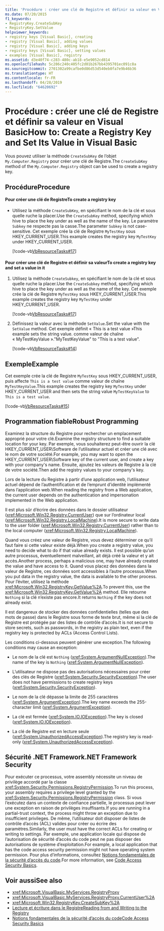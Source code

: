 ```yaml
---
title: 'Procédure : créer une clé de Registre et définir sa valeur en Visual Basic'
ms.date: 07/20/2015
f1_keywords:
- RegistryKey.CreateSubKey
- RegistryKey.SetValue
helpviewer_keywords:
- registry keys [Visual Basic], creating
- registry [Visual Basic], adding values
- registry [Visual Basic], adding keys
- registry keys [Visual Basic], setting values
- examples [Visual Basic], registry
ms.assetid: d3e40f74-c283-480c-ab18-e5e9052cd814
ms.openlocfilehash: 5c286c240c405fc2d01b267bb4395701ec091c8a
ms.sourcegitcommit: 2701302a99cafbe0d86d53d540eb0fa7e9b46b36
ms.translationtype: HT
ms.contentlocale: fr-FR
ms.lasthandoff: 04/28/2019
ms.locfileid: "64620692"
---
```

# <a name="how-to-create-a-registry-key-and-set-its-value-in-visual-basic"></a><span data-ttu-id="cf5a5-102">Procédure : créer une clé de Registre et définir sa valeur en Visual Basic</span><span class="sxs-lookup"><span data-stu-id="cf5a5-102">How to: Create a Registry Key and Set Its Value in Visual Basic</span></span>
<span data-ttu-id="cf5a5-103">Vous pouvez utiliser la méthode `CreateSubKey` de l’objet `My.Computer.Registry` pour créer une clé de Registre.</span><span class="sxs-lookup"><span data-stu-id="cf5a5-103">The `CreateSubKey` method of the `My.Computer.Registry` object can be used to create a registry key.</span></span>  
  
## <a name="procedure"></a><span data-ttu-id="cf5a5-104">Procédure</span><span class="sxs-lookup"><span data-stu-id="cf5a5-104">Procedure</span></span>  
  
#### <a name="to-create-a-registry-key"></a><span data-ttu-id="cf5a5-105">Pour créer une clé de Registre</span><span class="sxs-lookup"><span data-stu-id="cf5a5-105">To create a registry key</span></span>  
  
- <span data-ttu-id="cf5a5-106">Utilisez la méthode `CreateSubKey`, en spécifiant le nom de la clé et sous quelle ruche la placer.</span><span class="sxs-lookup"><span data-stu-id="cf5a5-106">Use the `CreateSubKey` method, specifying which hive to place the key under as well as the name of the key.</span></span> <span data-ttu-id="cf5a5-107">Le paramètre `Subkey` ne respecte pas la casse.</span><span class="sxs-lookup"><span data-stu-id="cf5a5-107">The parameter `Subkey` is not case-sensitive.</span></span> <span data-ttu-id="cf5a5-108">Cet exemple crée la clé de Registre `MyTestKey` sous HKEY_CURRENT_USER.</span><span class="sxs-lookup"><span data-stu-id="cf5a5-108">This example creates the registry key `MyTestKey` under HKEY_CURRENT_USER.</span></span>  
  
     [!code-vb[VbResourceTasks#17](~/samples/snippets/visualbasic/VS_Snippets_VBCSharp/VbResourceTasks/VB/Class1.vb#17)]  
  
#### <a name="to-create-a-registry-key-and-set-a-value-in-it"></a><span data-ttu-id="cf5a5-109">Pour créer une clé de Registre et définir sa valeur</span><span class="sxs-lookup"><span data-stu-id="cf5a5-109">To create a registry key and set a value in it</span></span>  
  
1. <span data-ttu-id="cf5a5-110">Utilisez la méthode `CreateSubkey`, en spécifiant le nom de la clé et sous quelle ruche la placer.</span><span class="sxs-lookup"><span data-stu-id="cf5a5-110">Use the `CreateSubkey` method, specifying which hive to place the key under as well as the name of the key.</span></span> <span data-ttu-id="cf5a5-111">Cet exemple crée la clé de Registre `MyTestKey` sous HKEY_CURRENT_USER.</span><span class="sxs-lookup"><span data-stu-id="cf5a5-111">This example creates the registry key `MyTestKey` under HKEY_CURRENT_USER.</span></span>  
  
     [!code-vb[VbResourceTasks#17](~/samples/snippets/visualbasic/VS_Snippets_VBCSharp/VbResourceTasks/VB/Class1.vb#17)]  
  
2. <span data-ttu-id="cf5a5-112">Définissez la valeur avec la méthode `SetValue`.</span><span class="sxs-lookup"><span data-stu-id="cf5a5-112">Set the value with the `SetValue` method.</span></span> <span data-ttu-id="cf5a5-113">Cet exemple définit « This is a test value »</span><span class="sxs-lookup"><span data-stu-id="cf5a5-113">This example sets the string value.</span></span> <span data-ttu-id="cf5a5-114">comme valeur de chaîne « MyTestKeyValue ».</span><span class="sxs-lookup"><span data-stu-id="cf5a5-114">"MyTestKeyValue" to "This is a test value".</span></span>  
  
     [!code-vb[VbResourceTasks#14](~/samples/snippets/visualbasic/VS_Snippets_VBCSharp/VbResourceTasks/VB/Class1.vb#14)]  
  
## <a name="example"></a><span data-ttu-id="cf5a5-115">Exemple</span><span class="sxs-lookup"><span data-stu-id="cf5a5-115">Example</span></span>  
 <span data-ttu-id="cf5a5-116">Cet exemple crée la clé de Registre `MyTestKey` sous HKEY_CURRENT_USER, puis affecte `This is a test value` comme valeur de chaîne `MyTestKeyValue`.</span><span class="sxs-lookup"><span data-stu-id="cf5a5-116">This example creates the registry key `MyTestKey` under HKEY_CURRENT_USER and then sets the string value `MyTestKeyValue` to `This is a test value`.</span></span>  
  
 [!code-vb[VbResourceTasks#15](~/samples/snippets/visualbasic/VS_Snippets_VBCSharp/VbResourceTasks/VB/Class1.vb#15)]  
  
## <a name="robust-programming"></a><span data-ttu-id="cf5a5-117">Programmation fiable</span><span class="sxs-lookup"><span data-stu-id="cf5a5-117">Robust Programming</span></span>  
 <span data-ttu-id="cf5a5-118">Examinez la structure du Registre pour rechercher un emplacement approprié pour votre clé.</span><span class="sxs-lookup"><span data-stu-id="cf5a5-118">Examine the registry structure to find a suitable location for your key.</span></span> <span data-ttu-id="cf5a5-119">Par exemple, vous souhaiterez peut-être ouvrir la clé HKEY_CURRENT_USER\Software de l’utilisateur actuel et créer une clé avec le nom de votre société.</span><span class="sxs-lookup"><span data-stu-id="cf5a5-119">For example, you may want to open the HKEY_CURRENT_USER\Software key of the current user, and create a key with your company's name.</span></span> <span data-ttu-id="cf5a5-120">Ensuite, ajoutez les valeurs de Registre à la clé de votre société.</span><span class="sxs-lookup"><span data-stu-id="cf5a5-120">Then add the registry values to your company's key.</span></span>  
  
 <span data-ttu-id="cf5a5-121">Lors de la lecture du Registre à partir d’une application web, l’utilisateur actuel dépend de l’authentification et de l’emprunt d’identité implémenté dans l’application web.</span><span class="sxs-lookup"><span data-stu-id="cf5a5-121">When reading the registry from a Web application, the current user depends on the authentication and impersonation implemented in the Web application.</span></span>  
  
 <span data-ttu-id="cf5a5-122">Il est plus sûr d’écrire des données dans le dossier utilisateur (<xref:Microsoft.Win32.Registry.CurrentUser>) que sur l’ordinateur local (<xref:Microsoft.Win32.Registry.LocalMachine>).</span><span class="sxs-lookup"><span data-stu-id="cf5a5-122">It is more secure to write data to the user folder (<xref:Microsoft.Win32.Registry.CurrentUser>) rather than to the local computer (<xref:Microsoft.Win32.Registry.LocalMachine>).</span></span>  
  
 <span data-ttu-id="cf5a5-123">Quand vous créez une valeur de Registre, vous devez déterminer ce qu’il faut faire si cette valeur existe déjà.</span><span class="sxs-lookup"><span data-stu-id="cf5a5-123">When you create a registry value, you need to decide what to do if that value already exists.</span></span> <span data-ttu-id="cf5a5-124">Il est possible qu’un autre processus, éventuellement malveillant, ait déjà créé la valeur et y ait accès.</span><span class="sxs-lookup"><span data-stu-id="cf5a5-124">Another process, perhaps a malicious one, may have already created the value and have access to it.</span></span> <span data-ttu-id="cf5a5-125">Quand vous placez des données dans la valeur de Registre, ces données sont accessibles à l’autre processus.</span><span class="sxs-lookup"><span data-stu-id="cf5a5-125">When you put data in the registry value, the data is available to the other process.</span></span> <span data-ttu-id="cf5a5-126">Pour l’éviter, utilisez la méthode <xref:Microsoft.Win32.RegistryKey.GetValue%2A>.</span><span class="sxs-lookup"><span data-stu-id="cf5a5-126">To prevent this, use the <xref:Microsoft.Win32.RegistryKey.GetValue%2A> method.</span></span> <span data-ttu-id="cf5a5-127">Elle retourne `Nothing` si la clé n’existe pas encore.</span><span class="sxs-lookup"><span data-stu-id="cf5a5-127">It returns `Nothing` if the key does not already exist.</span></span>  
  
 <span data-ttu-id="cf5a5-128">Il est dangereux de stocker des données confidentielles (telles que des mots de passe) dans le Registre sous forme de texte brut, même si la clé de Registre est protégée par des listes de contrôle d’accès.</span><span class="sxs-lookup"><span data-stu-id="cf5a5-128">It is not secure to store secrets, such as passwords, in the registry as plain text, even if the registry key is protected by ACLs (Access Control Lists).</span></span>  
  
 <span data-ttu-id="cf5a5-129">Les conditions ci-dessous peuvent générer une exception.</span><span class="sxs-lookup"><span data-stu-id="cf5a5-129">The following conditions may cause an exception:</span></span>  
  
- <span data-ttu-id="cf5a5-130">Le nom de la clé est `Nothing` (<xref:System.ArgumentNullException>).</span><span class="sxs-lookup"><span data-stu-id="cf5a5-130">The name of the key is `Nothing` (<xref:System.ArgumentNullException>).</span></span>  
  
- <span data-ttu-id="cf5a5-131">L’utilisateur ne dispose pas des autorisations nécessaires pour créer des clés de Registre (<xref:System.Security.SecurityException>).</span><span class="sxs-lookup"><span data-stu-id="cf5a5-131">The user does not have permissions to create registry keys (<xref:System.Security.SecurityException>).</span></span>  
  
- <span data-ttu-id="cf5a5-132">Le nom de la clé dépasse la limite de 255 caractères (<xref:System.ArgumentException>).</span><span class="sxs-lookup"><span data-stu-id="cf5a5-132">The key name exceeds the 255-character limit (<xref:System.ArgumentException>).</span></span>  
  
- <span data-ttu-id="cf5a5-133">La clé est fermée (<xref:System.IO.IOException>).</span><span class="sxs-lookup"><span data-stu-id="cf5a5-133">The key is closed (<xref:System.IO.IOException>).</span></span>  
  
- <span data-ttu-id="cf5a5-134">La clé de Registre est en lecture seule (<xref:System.UnauthorizedAccessException>).</span><span class="sxs-lookup"><span data-stu-id="cf5a5-134">The registry key is read-only (<xref:System.UnauthorizedAccessException>).</span></span>  
  
## <a name="net-framework-security"></a><span data-ttu-id="cf5a5-135">Sécurité .NET Framework</span><span class="sxs-lookup"><span data-stu-id="cf5a5-135">.NET Framework Security</span></span>  
 <span data-ttu-id="cf5a5-136">Pour exécuter ce processus, votre assembly nécessite un niveau de privilège accordé par la classe <xref:System.Security.Permissions.RegistryPermission>.</span><span class="sxs-lookup"><span data-stu-id="cf5a5-136">To run this process, your assembly requires a privilege level granted by the <xref:System.Security.Permissions.RegistryPermission> class.</span></span> <span data-ttu-id="cf5a5-137">Si vous l’exécutez dans un contexte de confiance partielle, le processus peut lever une exception en raison de privilèges insuffisants.</span><span class="sxs-lookup"><span data-stu-id="cf5a5-137">If you are running in a partial-trust context, the process might throw an exception due to insufficient privileges.</span></span> <span data-ttu-id="cf5a5-138">De même, l’utilisateur doit disposer de listes de contrôle d’accès (ACL) valides pour créer ou écrire des paramètres.</span><span class="sxs-lookup"><span data-stu-id="cf5a5-138">Similarly, the user must have the correct ACLs for creating or writing to settings.</span></span> <span data-ttu-id="cf5a5-139">Par exemple, une application locale qui dispose de l’autorisation de sécurité d’accès du code peut ne pas disposer des autorisations de système d’exploitation.</span><span class="sxs-lookup"><span data-stu-id="cf5a5-139">For example, a local application that has the code access security permission might not have operating system permission.</span></span> <span data-ttu-id="cf5a5-140">Pour plus d’informations, consultez [Notions fondamentales de la sécurité d’accès du code](../../../../framework/misc/code-access-security-basics.md).</span><span class="sxs-lookup"><span data-stu-id="cf5a5-140">For more information, see [Code Access Security Basics](../../../../framework/misc/code-access-security-basics.md).</span></span>  
  
## <a name="see-also"></a><span data-ttu-id="cf5a5-141">Voir aussi</span><span class="sxs-lookup"><span data-stu-id="cf5a5-141">See also</span></span>

- <xref:Microsoft.VisualBasic.MyServices.RegistryProxy>
- <xref:Microsoft.VisualBasic.MyServices.RegistryProxy.CurrentUser%2A>
- <xref:Microsoft.Win32.RegistryKey.CreateSubKey%2A>
- [<span data-ttu-id="cf5a5-142">Lecture et écriture dans le Registre</span><span class="sxs-lookup"><span data-stu-id="cf5a5-142">Reading from and Writing to the Registry</span></span>](../../../../visual-basic/developing-apps/programming/computer-resources/reading-from-and-writing-to-the-registry.md)
- [<span data-ttu-id="cf5a5-143">Notions fondamentales de la sécurité d’accès du code</span><span class="sxs-lookup"><span data-stu-id="cf5a5-143">Code Access Security Basics</span></span>](../../../../framework/misc/code-access-security-basics.md)
